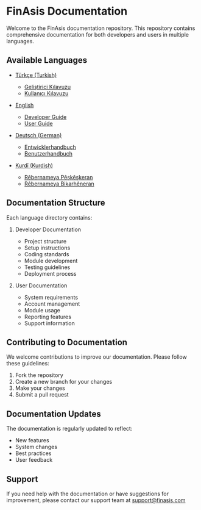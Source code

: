 # FinAsis Documentation

Welcome to the FinAsis documentation repository. This repository contains comprehensive documentation for both developers and users in multiple languages.

## Available Languages

- [Türkçe (Turkish)](/docs/tr)
  - [Geliştirici Kılavuzu](/docs/tr/GELISTIRICI_KILAVUZU.md)
  - [Kullanıcı Kılavuzu](/docs/tr/KULLANICI_KILAVUZU.md)

- [English](/docs/en)
  - [Developer Guide](/docs/en/DEVELOPER_GUIDE.md)
  - [User Guide](/docs/en/USER_GUIDE.md)

- [Deutsch (German)](/docs/de)
  - [Entwicklerhandbuch](/docs/de/ENTWICKLERHANDBUCH.md)
  - [Benutzerhandbuch](/docs/de/BENUTZERHANDBUCH.md)

- [Kurdî (Kurdish)](/docs/ku)
  - [Rêbernameya Pêşkêşkeran](/docs/ku/RÊBERNAMEYA_PÊŞKÊŞKERAN.md)
  - [Rêbernameya Bikarhêneran](/docs/ku/RÊBERNAMEYA_BIKARHÊNERAN.md)

## Documentation Structure

Each language directory contains:

1. Developer Documentation
   - Project structure
   - Setup instructions
   - Coding standards
   - Module development
   - Testing guidelines
   - Deployment process

2. User Documentation
   - System requirements
   - Account management
   - Module usage
   - Reporting features
   - Support information

## Contributing to Documentation

We welcome contributions to improve our documentation. Please follow these guidelines:

1. Fork the repository
2. Create a new branch for your changes
3. Make your changes
4. Submit a pull request

## Documentation Updates

The documentation is regularly updated to reflect:
- New features
- System changes
- Best practices
- User feedback

## Support

If you need help with the documentation or have suggestions for improvement, please contact our support team at support@finasis.com 